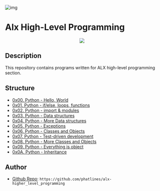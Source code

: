![img](https://assets.imaginablefutures.com/media/images/ALX_Logo.max-200x150.png)

# Alx High-Level Programming

<p align="center">
<img src= "https://media.giphy.com/media/coxQHKASG60HrHtvkt/giphy.gif">
</p>


## Description
This repository contains programs written for ALX high-level programming section.


## Structure


* [0x00. Python - Hello, World](./0x00-python-hello_world)
* [0x01. Python - if/else, loops, functions](./0x01-python-if_else_loops_functions)
* [0x02. Python - import & modules](./0x02-python-import_modules)
* [0x03. Python - Data structures](./0x03-python-data_structures)
* [0x04. Python - More Data structures](./0x04-python-more_data_structures)
* [0x05. Python - Exceptions](./0x05-python-exceptions)
* [0x06. Python - Classes and Objects](./0x06-python-classes)
* [0x07. Python - Test-driven development](./0x07-python-test_driven_development)
* [0x08. Python - More Classes and Objects](./0x08-python-more_classes)
* [0x09. Python - Everything is object](./0x09-python-everything_is_object)
* [0x0A. Python - Inheritance](./0x0A-python-inheritance)


## Author
* [Github Repo](https://github.com/phatlines/alx-higher_level_programming): ```https://github.com/phatlines/alx-higher_level_programming```
